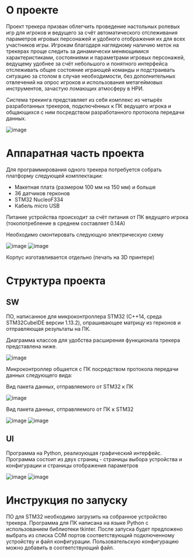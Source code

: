 # О проекте

Проект трекера призван облегчить проведение настольных ролевых игр для игроков и ведущего за счёт автоматического отслеживания параметров игровых персонажей и удобного отображения их для всех участников игры. Игрокам благодаря наглядному наличию меток на трекерах проще следить за динамически меняющимися характеристиками, состояниями и параметрами игровых персонажей, ведущему удобнее за счёт небольшого и понятного интерфейса отслеживать общее состояние играющей команды и подстраивать ситуацию за столом в случае необходимости, без дополнительных отвлечений на опрос игроков и использования метагеймовых инструментов, зачастую ломающих атмосферу в НРИ. 

Система трекинга представляет из себя комплекс из четырёх разработанных трекеров, подключённых к ПК ведущего игрока и общающихся с ним посредством разработанного протокола передачи данных. 

![image](https://github.com/user-attachments/assets/f5df1ca1-3983-4fb3-9b97-9d842ed9b9c3)

# Аппаратная часть проекта

Для программирования одного трекера потребуется собрать платформу следующей комплектации:
* Макетная плата (размером 100 мм на 150 мм) и больше
* 36 датчиков герконов
* STM32 NucleoF334
* Кабель micro USB
  
Питание устройства происходит за счёт питания от ПК ведущего игрока (токопотребление в среднем составляет 0.14А)

Необходимо смонтировать следующую электрическую схему

![image](https://github.com/user-attachments/assets/a6db14dc-cdce-4805-a03f-569cfb696c03)
![image](https://github.com/user-attachments/assets/5db6b176-8856-463f-b19b-f2f3e3501450)

Корпус изготавливается отдельно (печать на 3D принтере)

# Структура проекта

## SW

ПО, написанное для микроконтроллера STM32 (C++14, среда STM32CubeIDE версии 1.13.2), опрашивающее матрицу из герконов и отправляющая результаты на ПК.

Диаграмма классов для удобства расширения функционала трекера представлена ниже.

![image](https://github.com/user-attachments/assets/30b86535-813b-4ca4-981d-88e933fade3b)

Микроконтроллер общается с ПК посредством протокола передачи данных следующего вида:

Вид пакета данных, отправляемого от STM32 к ПК

![image](https://github.com/user-attachments/assets/0eb6bc78-3afb-435d-84ee-e12b2886f3f9)


Вид пакета данных, отправляемого от ПК к STM32

![image](https://github.com/user-attachments/assets/9e304ccb-e4fe-4b1e-bb3e-0dfdb8a9dbd3)
![image](https://github.com/user-attachments/assets/c2b83f4e-125d-4db9-afca-472203c04875)

## UI

Программа на Python, реализующая графический интерфейс. Программа состоит из двух страниц - страницы выбора устройства и конфигурации и страницы отображения параметров

![image](https://github.com/user-attachments/assets/d07f95ce-5e36-4038-8c03-91fd2ea56139)
![image](https://github.com/user-attachments/assets/239b5b58-ab05-4b1a-b754-dcb1b4a56b5e)

# Инструкция по запуску

ПО для STM32 необходимо загрузить на собранное устройство трекера.
Программа для ПК написана на языке Python с использованием библиотеки tkinter. После запуска будет предложено выбрать из списка COM портов соответствующий подключенному устройству и файл конфигурации. Пользовательскую конфигурацию можно добавить в соответствующий файл. 
